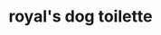 ---
title: "royal's dog toilette"
url: /versailles/royals-dog-toilette/
shop: toilettage des animaux
---